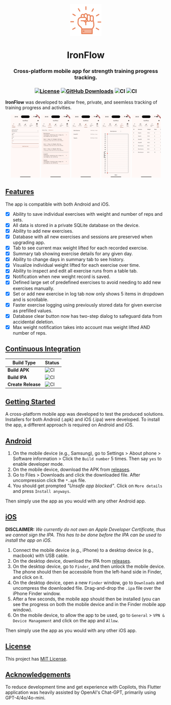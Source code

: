 <p align="center" width="100%">
<img src="assets/icon/app_icon_transparent.png" width="20%" height="20%">
<h1 align="center">IronFlow</h1>
<h3 align="center">Cross-platform mobile app for strength training progress tracking.</h3>

<h3 align="center"> 

[![License](https://img.shields.io/badge/License-MIT-green.svg)](https://opensource.org/licenses/MIT)
[![GitHub Downloads](https://img.shields.io/github/downloads/andreped/IronFlow/total?label=GitHub%20downloads&logo=github)](https://github.com/andreped/IronFlow/releases)
![CI](https://github.com/andreped/IronFlow/workflows/Build%20APK/badge.svg)
![CI](https://github.com/andreped/IronFlow/workflows/Build%20IPA/badge.svg)
</h3>

**IronFlow** was developed to allow free, private, and seemless tracking of training progress and activities.
</div>

<p align="center" width="100%">
<img src="assets/snapshots/log.png" width="18%" height="18%"> <img src="assets/snapshots/summary.png" width="18%" height="18%"> <img src="assets/snapshots/records.png" width="18%" height="18%"> <img src="assets/snapshots/visualize.png" width="18%" height="18%"> <img src="assets/snapshots/table.png" width="18%" height="18%">
</p>

## [Features](https://github.com/andreped/IronFlow#Features)

The app is compatible with both Android and iOS.

- [x] Ability to save individual exercises with weight and number of reps and sets.
- [x] All data is stored in a private SQLite database on the device.
- [x] Ability to add new exercises.
- [x] Database with all new exercises and sessions are preserved when upgrading app.
- [x] Tab to see current max weight lifted for each recorded exercise.
- [x] Summary tab showing exercise details for any given day.
- [x] Ability to change days in summary tab to see history.
- [x] Visualize individual weight lifted for each exercise over time.
- [x] Ability to inspect and edit all exercise runs from a table tab.
- [x] Notification when new weight record is saved.
- [x] Defined large set of predefined exercises to avoid needing to add new exercises manually.
- [x] Set or add new exercise in log tab now only shows 5 items in dropdown and is scrollable.
- [x] Faster exercise logging using previously stored data for given exercise as prefilled values.
- [x] Database clear button now has two-step dialog to safeguard data from accidental deletion.
- [x] Max weight notification takes into account max weight lifted AND number of reps.

## [Continuous Integration](https://github.com/andreped/IronFlow#Continuous-Integration)

| Build Type | Status |
| - | - |
| **Build APK** | ![CI](https://github.com/andreped/IronFlow/workflows/Build%20APK/badge.svg) |
| **Build IPA** | ![CI](https://github.com/andreped/IronFlow/workflows/Build%20IPA/badge.svg) |
| **Create Release** | ![CI](https://github.com/andreped/IronFlow/workflows/Create%20Release/badge.svg) |

## [Getting Started](https://github.com/andreped/IronFlow#Getting-Started)

A cross-platform mobile app was developed to test the produced solutions. Installers for both
Android (.apk) and iOS (.ipa) were developed. To install the app, a different approach is required
on Android and iOS.

## [Android](https://github.com/andreped/IronFlow#Android)

1. On the mobile device (e.g., Samsung), go to Settings > About phone > Software information > Click the `Build number` 5 times. Then say `yes` to enable developer mode.
2. On the mobile device, download the APK from [releases](https://github.com/andreped/IronFlow/releases).
3. Go to Files > Downloads and click the downloaded file. After uncompression click the `*.apk` file.
4. You should get prompted _"Unsafe app blocked"_. Click on `More details` and press `Install anyways`.

Then simply use the app as you would with any other Android app.

## [iOS](https://github.com/andreped/IronFlow#iOS)

**DISCLAIMER:** _We currently do not own an Apple Developer Certificate, thus we cannot sign the IPA.
This has to be done before the IPA can be used to install the app on iOS._

1. Connect the mobile device (e.g., iPhone) to a desktop device (e.g., macbook) with USB cable.
2. On the desktop device, download the IPA from [releases](https://github.com/andreped/IronFlow/releases).
3. On the desktop device, go to `Finder`, and then unlock the mobile device. The phone should then be accessbile from the left-hand side in Finder, and click on it.
4. On the desktop device, open a new `Finder` window, go to `Downloads` and uncompress the downloaded file. Drag-and-drop the `.ipa` file over the iPhone Finder window.
5. After a few seconds, the mobile app should then be installed (you can see the progress on both the mobile device and in the Finder mobile app window).
6. On the mobile device, to allow the app to be used, go to `General` > `VPN & Device Management` and click on the app and `Allow`.

Then simply use the app as you would with any other iOS app.

## [License](https://github.com/andreped/IronFlow#license)

This project has [MIT License](https://github.com/andreped/IronFlow/blob/main/LICENSE).

## [Acknowledgements](https://github.com/andreped/IronFlow#Acknowledgements)

To reduce development time and get experience with Copilots, 
this Flutter application was heavily assisted by OpenAI's Chat-GPT,
primarily using GPT-4/4o/4o-mini.
